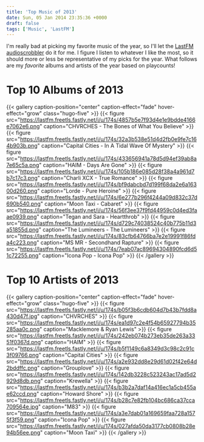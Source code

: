 ```yaml
---
title: 'Top Music of 2013'
date: Sun, 05 Jan 2014 23:35:36 +0000
draft: false
tags: ['Music', 'LastFM']
---
```


I'm really bad at picking my favorite music of the year, so I'll let the [LastFM audioscrobbler](http://www.last.fm/user/shiruken) do it for me. I figure I listen to whatever I like the most, so it should more or less be representative of my picks for the year. What follows are my _favorite_ albums and artists of the year based on playcounts!

# Top 10 Albums of 2013

{{< gallery caption-position="center" caption-effect="fade" hover-effect="grow" class="hugo-five" >}}
{{< figure src="https://lastfm.freetls.fastly.net/i/u/174s/4857b5e7f93d4e1e9bdde4166e7062e6.png" caption="CHVRCHES - The Bones of What You Believe" >}}
{{< figure src="https://lastfm.freetls.fastly.net/i/u/174s/32a3b538e51d4d2fb0e9fe7c164b903b.png" caption="Capital Cities - In A Tidal Wave Of Mystery" >}}
{{< figure src="https://lastfm.freetls.fastly.net/i/u/174s/433656941a78d5d94ef39ab8a7e65c5a.png" caption="HAIM - Days Are Gone" >}}
{{< figure src="https://lastfm.freetls.fastly.net/i/u/174s/105b186e085d28f38a4a961d7b7c17c3.png" caption="Charli XCX - True Romance" >}}
{{< figure src="https://lastfm.freetls.fastly.net/i/u/174s/bf9dabcbd7d199f68da2e6a16300d260.png" caption="Lorde - Pure Heroine" >}}
{{< figure src="https://lastfm.freetls.fastly.net/i/u/174s/6e277b296f4244a09d832c37d690b540.png" caption="Moon Taxi - Cabaret" >}}
{{< figure src="https://lastfm.freetls.fastly.net/i/u/174s/56f3ee37f9fd44959c0d4ed3faae0939.png" caption="Tegan and Sara - Heartthrob" >}}
{{< figure src="https://lastfm.freetls.fastly.net/i/u/174s/d729c74038524c40b775b11d3a51855d.png" caption="The Lumineers - The Lumineers" >}}
{{< figure src="https://lastfm.freetls.fastly.net/i/u/174s/83cfb64766ba7e2e19991f86fda4c223.png" caption="MS MR - Secondhand Rapture" >}}
{{< figure src="https://lastfm.freetls.fastly.net/i/u/174s/7eab07ac89694304890fcd6d51c72255.png" caption="Icona Pop - Icona Pop" >}}
{{< /gallery >}}

# Top 10 Artists of 2013

{{< gallery caption-position="center" caption-effect="fade" hover-effect="grow" class="hugo-five" >}}
{{< figure src="https://lastfm.freetls.fastly.net/i/u/174s/b05f3b6cdb604d7b43b7fdd8a430d47f.jpg" caption="CHVRCHES" >}}
{{< figure src="https://lastfm.freetls.fastly.net/i/u/174s/ea1d97c2e4f54b65927794b35285aa0c.png" caption="Macklemore & Ryan Lewis" >}}
{{< figure src="https://lastfm.freetls.fastly.net/i/u/174s/242eb074b273eb35de263a3351f0367d.png" caption="HAIM" >}}
{{< figure src="https://lastfm.freetls.fastly.net/i/u/174s/b5f1149c6a8349d3c98c2c91c3f09766.png" caption="Capital Cities" >}}
{{< figure src="https://lastfm.freetls.fastly.net/i/u/174s/a2e932dd8e29d61d02f42e64d2bddffc.png" caption="Grouplove" >}}
{{< figure src="https://lastfm.freetls.fastly.net/i/u/174s/142db3228c523243ac17ad5d2929d8db.png" caption="Krewella" >}}
{{< figure src="https://lastfm.freetls.fastly.net/i/u/174s/b3b2a7daf14a416ec1a5cb455ae62ccd.png" caption="Howard Shore" >}}
{{< figure src="https://lastfm.freetls.fastly.net/i/u/174s/b28c7e82fb104bc686ca37cca709564e.jpg" caption="M83" >}}
{{< figure src="https://lastfm.freetls.fastly.net/i/u/174s/a3e7dab01a169659faa728a1575f3f59.png" caption="Icona Pop" >}}
{{< figure src="https://lastfm.freetls.fastly.net/i/u/174s/027afda50da3177cb0808b28e94b56ee.png" caption="Moon Taxi" >}}
{{< /gallery >}}
